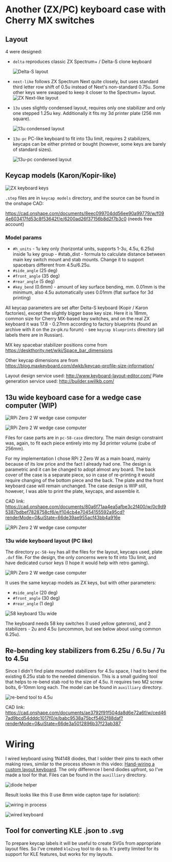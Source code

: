 # Another (ZX/PC) keyboard case with Cherry MX switches


## Layout

4 were designed:
* `delta` reproduces classic ZX Spectrum+ / Delta-S clone keyboard

  ![Delta-S layout](https://github.com/JSmith01/zx-keyboard/blob/master/delta/delta-layout.png?raw=true)

* `next-like` follows ZX Spectrum Next quite closely, but uses standard third letter row shift of 0.5u instead of Next's non-standard 0.75u. Some other keys were swapped to keep it closer to the Spectrum+ layout.
  ![ZX Next-like layout](https://github.com/JSmith01/zx-keyboard/blob/master/next-like/zx-next-like-layout.png?raw=true)

* `13u` uses slightly condensed layout, requires only one stabilizer and only one stepped 1.25u key. Additionally it fits my 3d printer plate (256 mm square).

  ![13u condensed layout](https://github.com/JSmith01/zx-keyboard/blob/master/13u/13u-layout.png?raw=true)

* `13u-pc` PC-like keyboard to fit into 13u limit, requires 2 stabilizers, keycaps can be either printed or bought (however, some keys are barely of standard sizes).

  ![13u-pc condensed layout](https://github.com/JSmith01/zx-keyboard/blob/master/pc-58-key/58-layout.png?raw=true)


## Keycap models (Karon/Kopir-like)

![ZX keyboard keys](https://github.com/JSmith01/zx-keyboard/blob/master/keycap%20models/keys.png?raw=true)

`.step` files are in `keycap models` directory, and the source can be found in the onshape CAD:

https://cad.onshape.com/documents/8eec099704dd56ee90a99779/w/f094e603417fd53c8f53642f/e/6200ad26f37156b8d2f7b3c0 (needs free account)

### Model params
* `#h_units` - 1u key only (horizontal units, supports 1-3u, 4.5u, 6.25u)
inside 1u key group - #stab_dist - formula to calculate distance between main key switch mount and stab mounts. Change it to support spacebars different from 4.5u/6.25u.
* `#side_angle` (25 deg) 
* `#front_angle` (35 deg)
* `#rear_angle` (5 deg)
* `#key_bend` (0.6mm) - amount of key surface bending, mm. 0.01mm is the minimum, also 4.5u automatically uses 0.01mm (flat surface for 3d printing)

All keycap parameters are set after Delta-S keyboard (Kopir / Karon factories), except the slightly bigger base key size. Here it is 18mm, common size for Cherry MX-based key switches, and on the real ZX keyboard it was 17.8 - 0.27mm according to factory blueprints (found an archive with it on the zx-pk.ru forum) - see `keycap blueprints` directory (all labels there are in Russian).

MX key spacebar stabilizer positions come from https://deskthority.net/wiki/Space_bar_dimensions

Other keycap dimensions are from https://blog.maxkeyboard.com/dwkb/keycap-profile-size-information/

Layout design service used: http://www.keyboard-layout-editor.com/
Plate generation service used: http://builder.swillkb.com/



## 13u wide keyboard case for a wedge case computer (WIP)

![RPi Zero 2 W wedge case computer](https://github.com/JSmith01/zx-keyboard/blob/master/pc-58-case/pictures/Image00005.jpg?raw=true)

![RPi Zero 2 W wedge case computer](https://github.com/JSmith01/zx-keyboard/blob/master/pc-58-case/case.png?raw=true)

Files for case parts are in `pc-58-case` directory. The main design constraint was, again, to fit each piece entirely into my 3d printer volume (cube of 256mm).

For my implementation I chose RPi 2 Zero W as a main board, mainly because of its low price and the fact I already had one. The design is parametric and it can be changed to adopt almost any board. The back cover of the case is a separate piece, so in case of re-printing it would require changing of the bottom piece and the back. The plate and the front keyboard case will remain unchanged. The case design is WIP still, however, I was able to print the plate, keycaps, and assemble it.

CAD link: https://cad.onshape.com/documents/80a6f71aa4ea5afbe3c2f400/w/0c9d95387bdbef7828758cf6/e/f104cb4e70454155592a95cd?renderMode=0&uiState=66de39ae955acf43bb4a916e

![RPi Zero 2 W wedge case computer](https://github.com/JSmith01/zx-keyboard/blob/master/pc-58-case/isometric-case.png?raw=true)

### 13u wide keyboard layout (PC like)

The directory `pc-58-key` has all the files for the layout, keycaps used, plate `.dxf` file. For the design, the only concerns were to fit into 13u limit, and have dedicated cursor keys (I hope it would help with retro gaming).

![RPi Zero 2 W wedge case computer](https://github.com/JSmith01/zx-keyboard/blob/master/pc-58-key/58-layout.png?raw=true)

It uses the same keycap models as ZX keys, but with other parameters:
* `#side_angle` (20 deg) 
* `#front_angle` (30 deg)
* `#rear_angle` (1 deg)

![58 keyboard 13u wide](https://github.com/JSmith01/zx-keyboard/blob/master/pc-58-key/58-keyboard.jpg?raw=true)

The keyboard needs 58 key switches (I used yellow gaterons), and 2 stabilizers - 2u and 4.5u (uncommon, but see below about using common 6.25u).


## Re-bending key stabilizers from 6.25u / 6.5u / 7u to 4.5u

Since I didn't find plate mounted stabilizers for 4.5u space, I had to bend the existing 6.25u stab to the needed dimension. This is a small guiding tool that helps to re-bend stab rod to the size of 4.5u. It requires two M2 screw bolts, 6-10mm long each. The model can be found in `auxilliary` directory.

![re-bend tool to 4.5u](https://github.com/JSmith01/zx-keyboard/blob/master/auxilliary/re-bend-4.5u.png?raw=true)

CAD link:
https://cad.onshape.com/documents/ae3792f91f504da8d6e72a6f/w/ced467ad9bcd54dddc1017f0/e/babc9538a75bcf5462f88daf?renderMode=0&uiState=66de3a5012896b37f23ab387


# Wiring

I wired keyboard using 1N4148 diodes, that I solder their pins to each other making rows, similar to the process shown in this video: [Hand-wiring a custom layout keyboard](https://youtu.be/3uSKgCuK3tc?si=MMpzzscPRhe9YTKL&t=43). The only difference I bend diodes upfront, so I've made a tool for that. Files can be found in the `auxilliary` directory.

![diode helper](https://github.com/JSmith01/zx-keyboard/blob/master/auxilliary/diode-helper.jpg?raw=true)

Result looks like this (I use 8mm wide capton tape for isolation):

![wiring in process](https://github.com/JSmith01/zx-keyboard/blob/master/auxilliary/wiring.jpg?raw=true)

![wired keyboard](https://github.com/JSmith01/zx-keyboard/blob/master/auxilliary/wired-keyboard.jpg?raw=true)


## Tool for converting KLE .json to .svg

To prepare keycap labels it will be useful to create SVGs from appropriate layout files. So I've created `kle2svg` tool to do so.
It's pretty limited for its support for KLE features, but works for my layouts.
